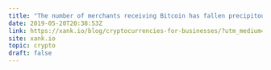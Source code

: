 ```yaml
---
title: "The number of merchants receiving Bitcoin has fallen precipitously since the token’s 2017 peak. Before cryptocurrency will be a real option for business, changes need to be made."
date: 2019-05-20T20:38:53Z
link: https://xank.io/blog/cryptocurrencies-for-businesses/?utm_medium=RSS&utm_source=hune
site: xank.io
topic: crypto
draft: false
---
```

